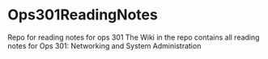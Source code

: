 # Ops301ReadingNotes
Repo for reading notes for ops 301
The Wiki in the repo contains all reading notes for Ops 301: Networking and System Administration
